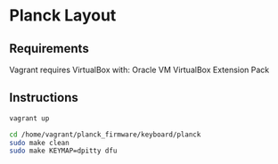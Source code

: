 # Planck Layout

## Requirements
Vagrant requires VirtualBox with: Oracle VM VirtualBox Extension Pack

## Instructions
```bash
vagrant up
```

```bash
cd /home/vagrant/planck_firmware/keyboard/planck
sudo make clean
sudo make KEYMAP=dpitty dfu
```


